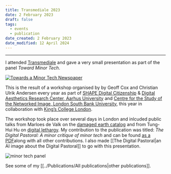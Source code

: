 ```yaml
---
title: Transmediale 2023
date: 2 February 2023
draft: false
tags:
  - events
  - publication
date_created: 2 February 2023
date_modified: 12 April 2024
---
```

---

I attended [Transmediale](https://2023.transmediale.de/en) and gave a very small presentation as part of the panel *Toward Minor Tech*.

[![Towards a Minor Tech Newspaper](assets/images/minor_tech_news.jpeg)](https://darc.au.dk/fileadmin/DARC/newspapers/toward-a-minor-tech-online-sm.pdf)

This is the result of a workshop organised by by Geoff Cox and Christian Ulrik Andersen every year as part of [SHAPE Digital Citizenship](https://shape.au.dk/en/) & [Digital Aesthetics Research Center, Aarhus University](https://darc.au.dk/) and [Centre for the Study of the Networked Image, London South Bank University](https://www.centreforthestudyof.net/), this year in collaboration with [King’s College London](https://www.kcl.ac.uk/). 

The workshop took place over several days in London and inlcuded public talks from Marloes de Valk on the [damaged earth catalog](https://damaged.bleu255.com/) and from Tung-Hui Hu on [digital lethargy](https://thephotographersgallery.org.uk/whats-on/talk-digital-lethargy).
My contribution to the publication was titled: *The Digital Pastoral: A minor critique of minor tech* and can be found [as a PDF](https://darc.au.dk/fileadmin/DARC/newspapers/toward-a-minor-tech-online-sm.pdf)along with all other contributions. I also made [[The Digital Pastoral|an AI image about the Digital Pastoral]] to go with this presentation.

![minor tech panel](assets/images/minor_tech_panel.jpeg)

See some of my [[../Publications/All publications|other publications]].